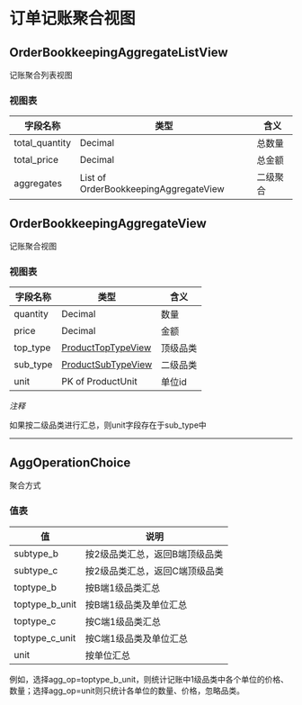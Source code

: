 # 订单记账聚合视图

## OrderBookkeepingAggregateListView

记账聚合列表视图

### 视图表

| 字段名称       | 类型                                  | 含义     |
| -------------- | ------------------------------------- | -------- |
| total_quantity | Decimal                               | 总数量   |
| total_price    | Decimal                               | 总金额   |
| aggregates     | List of OrderBookkeepingAggregateView | 二级聚合 |

## OrderBookkeepingAggregateView

记账聚合视图

### 视图表

| 字段名称 | 类型                                                         | 含义     |
| -------- | ------------------------------------------------------------ | -------- |
| quantity | Decimal                                                      | 数量     |
| price    | Decimal                                                      | 金额     |
| top_type | [ProductTopTypeView](/View/category/category/#producttoptypeview) | 顶级品类 |
| sub_type | [ProductSubTypeView](/View/category/category/#productsubtypeview) | 二级品类 |
| unit     | PK of ProductUnit                                            | 单位id   |

*注释*

如果按二级品类进行汇总，则unit字段存在于sub_type中

-------

## AggOperationChoice

聚合方式

### 值表

| 值             | 说明                           |
| -------------- | ------------------------------ |
| subtype_b      | 按2级品类汇总，返回B端顶级品类 |
| subtype_c      | 按2级品类汇总，返回C端顶级品类 |
| toptype_b      | 按B端1级品类汇总               |
| toptype_b_unit | 按B端1级品类及单位汇总         |
| toptype_c      | 按C端1级品类汇总               |
| toptype_c_unit | 按C端1级品类及单位汇总         |
| unit           | 按单位汇总                     |

例如，选择agg_op=toptype_b_unit，则统计记账中1级品类中各个单位的价格、数量；选择agg_op=unit则只统计各单位的数量、价格，忽略品类。